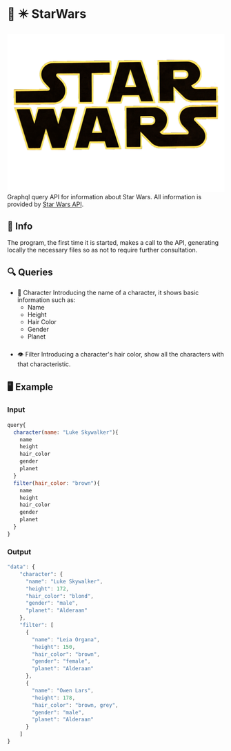 # 🐻 ✴️ StarWars
![alt text](./StarWarsLogo.png)
Graphql query API for information about Star Wars.
All information is provided by [Star Wars API](https://swapi.co/).
## 📝 Info
The program, the first time it is started, makes a call to the API, generating locally the necessary files so as not to require further consultation.
## 🔍 Queries
- 👨 Character
    Introducing the name of a character, it shows basic information such as:
    - Name
    - Height
    - Hair Color
    - Gender
    - Planet
    #####
- 👁️ Filter
    Introducing a character's hair color, show all the characters with that characteristic.
## 🖥️ Example
### Input
```js
query{
  character(name: "Luke Skywalker"){
    name
    height
    hair_color
    gender
    planet
  }
  filter(hair_color: "brown"){
    name
    height
    hair_color
    gender
    planet
  }
}
```
### Output

```js
"data": {
    "character": {
      "name": "Luke Skywalker",
      "height": 172,
      "hair_color": "blond",
      "gender": "male",
      "planet": "Alderaan"
    },
    "filter": [
      {
        "name": "Leia Organa",
        "height": 150,
        "hair_color": "brown",
        "gender": "female",
        "planet": "Alderaan"
      },
      {
        "name": "Owen Lars",
        "height": 178,
        "hair_color": "brown, grey",
        "gender": "male",
        "planet": "Alderaan"
      }
    ]
}
```